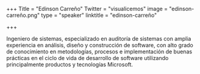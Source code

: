 ﻿+++
Title = "Edinson Carreño"
Twitter = "visualicemos"
image = "edinson-carreño.png"
type = "speaker"
linktitle = "edinson-carreño"

+++

Ingeniero de sistemas, especializado en auditoría de sistemas con amplia experiencia en análisis, diseño y construcción de software, con alto grado de conocimiento en metodologías, procesos e implementación de buenas prácticas en el ciclo de vida de desarrollo de software utilizando principalmente productos y tecnologías Microsoft.